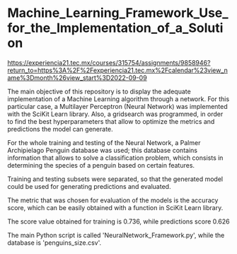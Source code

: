 # Machine_Learning_Framework_Use_for_the_Implementation_of_a_Solution
https://experiencia21.tec.mx/courses/315754/assignments/9858946?return_to=https%3A%2F%2Fexperiencia21.tec.mx%2Fcalendar%23view_name%3Dmonth%26view_start%3D2022-09-09


The main objective of this repository is to display the adequate implementation of a Machine Learning algorithm through a network. For this particular case, a Multilayer Perceptron (Neural Network) was implemented with the SciKit Learn library. Also, a gridsearch was programmed, in order to find the best hyperparameters that allow to optimize the metrics and predictions the model can generate.

For the whole training and testing of the Neural Network, a Palmer Archipielago Penguin database was used; this database contains information that allows to solve a classification problem, which consists in determining the species of a penguin based on certain features.

Training and testing subsets were separated, so that the generated model could be used for generating predictions and evaluated.

The metric that was chosen for evaluation of the models is the accuracy score, which can be easily obtained with a function in SciKit Learn library.

The score value obtained for training is 0.736, while predictions score 0.626

The main Python script is called 'NeuralNetwork_Framework.py', while the database is 'penguins_size.csv'.
